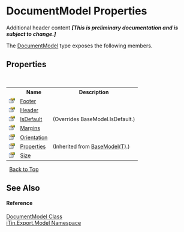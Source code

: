 # DocumentModel Properties
Additional header content _**\[This is preliminary documentation and is subject to change.\]**_

The <a href="71e106d1-8d5a-0acb-64b2-8f455c2396da">DocumentModel</a> type exposes the following members.


## Properties
&nbsp;<table><tr><th></th><th>Name</th><th>Description</th></tr><tr><td>![Public property](media/pubproperty.gif "Public property")</td><td><a href="e4d57feb-bafb-caa7-5a5c-bfb8f3186f7f">Footer</a></td><td /></tr><tr><td>![Public property](media/pubproperty.gif "Public property")</td><td><a href="c4b079dd-7684-90fd-d22d-42c005d357b1">Header</a></td><td /></tr><tr><td>![Public property](media/pubproperty.gif "Public property")</td><td><a href="47d2594a-ebbb-b7f3-8dc9-16fdd5dbe23f">IsDefault</a></td><td> (Overrides BaseModel.IsDefault.)</td></tr><tr><td>![Public property](media/pubproperty.gif "Public property")</td><td><a href="1720240a-d296-8b76-4ce8-b29fff97ca49">Margins</a></td><td /></tr><tr><td>![Public property](media/pubproperty.gif "Public property")</td><td><a href="3550a4f0-932e-246e-cf2f-2957b045406c">Orientation</a></td><td /></tr><tr><td>![Public property](media/pubproperty.gif "Public property")</td><td><a href="7e88785e-5670-4515-defa-d3f60ae16111">Properties</a></td><td> (Inherited from <a href="6632f561-4175-f1f2-939c-ac8b10159529">BaseModel(T)</a>.)</td></tr><tr><td>![Public property](media/pubproperty.gif "Public property")</td><td><a href="be0d9d47-4837-a0af-71e9-474a9668869a">Size</a></td><td /></tr></table>&nbsp;
<a href="#documentmodel-properties">Back to Top</a>

## See Also


#### Reference
<a href="71e106d1-8d5a-0acb-64b2-8f455c2396da">DocumentModel Class</a><br /><a href="ef57ffcc-e95e-b212-5a46-9aa6f5a3511f">iTin.Export.Model Namespace</a><br />